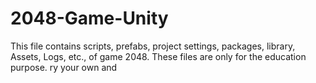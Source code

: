 # 2048-Game-Unity
This file contains scripts, prefabs, project settings, packages, library, Assets, Logs, etc., of game 2048. These files are only for the education purpose. ry your own and 
